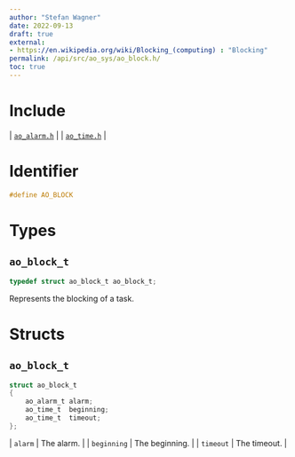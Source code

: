 ```yaml
---
author: "Stefan Wagner"
date: 2022-09-13
draft: true
external:
- https://en.wikipedia.org/wiki/Blocking_(computing) : "Blocking"
permalink: /api/src/ao_sys/ao_block.h/
toc: true
---
```


# Include

| [`ao_alarm.h`](ao_alarm.h.md) |
| [`ao_time.h`](ao_time.h.md) |

# Identifier

```c
#define AO_BLOCK
```

# Types

## `ao_block_t`

```c
typedef struct ao_block_t ao_block_t;
```

Represents the blocking of a task.

# Structs

## `ao_block_t`

```c
struct ao_block_t
{
    ao_alarm_t alarm;
    ao_time_t  beginning;
    ao_time_t  timeout;
};
```

| `alarm` | The alarm. |
| `beginning` | The beginning. |
| `timeout` | The timeout. |
